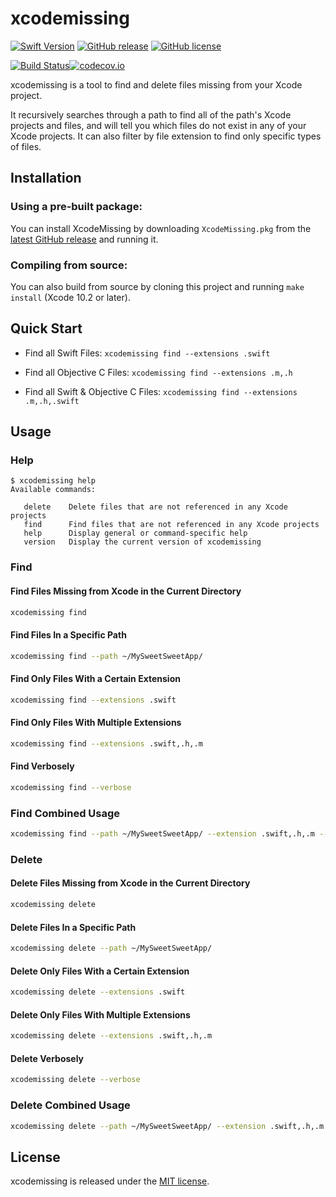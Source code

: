 # xcodemissing

[![Swift Version](https://img.shields.io/badge/Swift-5.0-orange.svg?style=for-the-badge)](https://swift.org)
[![GitHub release](https://img.shields.io/github/release/jeffctown/xcodemissing.svg?style=for-the-badge)](https://github.com/jeffctown/xcodemissing/releases)
[![GitHub license](https://img.shields.io/badge/license-MIT-lightgrey.svg?style=for-the-badge)](https://raw.githubusercontent.com/jeffctown/xcodemissing/master/LICENSE.md) 

[![Build Status](https://travis-ci.org/jeffctown/xcodemissing.svg?&branch=master)](https://travis-ci.org/jeffctown/xcodemissing)[![codecov.io](https://codecov.io/github/jeffctown/xcodemissing/coverage.svg?branch=master)](https://codecov.io/github/jeffctown/xcodemissing?branch=master)


xcodemissing is a tool to find and delete files missing from your Xcode project.  

It recursively searches through a path to find all of the path's Xcode projects and files, and will tell you which files do not exist in any of your Xcode projects.  It can also filter by file extension to find only specific types of files.

## Installation

### Using a pre-built package:

You can install XcodeMissing by downloading `XcodeMissing.pkg` from the
[latest GitHub release](https://github.com/jeffctown/xcodemissing/releases/latest) and
running it.

### Compiling from source:

You can also build from source by cloning this project and running
`make install` (Xcode 10.2 or later).

## Quick Start

* Find all Swift Files:
```xcodemissing find --extensions .swift```

* Find all Objective C Files:
```xcodemissing find --extensions .m,.h```

* Find all Swift & Objective C Files:
```xcodemissing find --extensions .m,.h,.swift```

## Usage


### Help

```
$ xcodemissing help
Available commands:

   delete    Delete files that are not referenced in any Xcode projects
   find      Find files that are not referenced in any Xcode projects
   help      Display general or command-specific help
   version   Display the current version of xcodemissing
```

### Find


#### Find Files Missing from Xcode in the Current Directory

```bash
xcodemissing find
```

#### Find Files In a Specific Path

```bash
xcodemissing find --path ~/MySweetSweetApp/
```

#### Find Only Files With a Certain Extension

```bash
xcodemissing find --extensions .swift
```

#### Find Only Files With Multiple Extensions

```bash
xcodemissing find --extensions .swift,.h,.m
```

#### Find Verbosely

```bash
xcodemissing find --verbose
```

### Find Combined Usage

```bash
xcodemissing find --path ~/MySweetSweetApp/ --extension .swift,.h,.m --verbose
```

### Delete

#### Delete Files Missing from Xcode in the Current Directory

```bash
xcodemissing delete
```

#### Delete Files In a Specific Path

```bash
xcodemissing delete --path ~/MySweetSweetApp/
```

#### Delete Only Files With a Certain Extension

```bash
xcodemissing delete --extensions .swift
```

#### Delete Only Files With Multiple Extensions

```bash
xcodemissing delete --extensions .swift,.h,.m
```

#### Delete Verbosely

```bash
xcodemissing delete --verbose
```

### Delete Combined Usage

```bash
xcodemissing delete --path ~/MySweetSweetApp/ --extension .swift,.h,.m --verbose
```

## License

xcodemissing is released under the [MIT license](LICENSE.md).